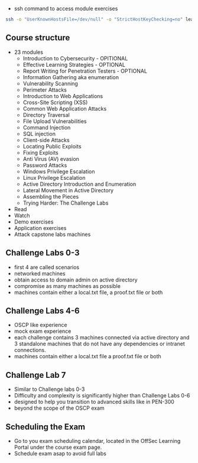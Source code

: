 
- ssh command to access module exercises
```bash 
ssh -o "UserKnownHostsFile=/dev/null" -o "StrictHostKeyChecking=no" learner@192.168.50.52
```

## Course structure
- 23 modules
	- Introduction to Cybersecurity - OPITIONAL
	- Effective Learning Strategies - OPTIONAL
	- Report Writing for Penetration Testers - OPTIONAL
	- Information Gathering aka enumeration
	- Vulnerability Scanning
	- Perimeter Attacks
	- Introduction to Web Applications
	- Cross-Site Scripting (XSS)
	- Common Web Application Attacks
	- Directory Traversal
	- File Upload Vulnerabilities
	- Command Injection
	- SQL injection
	- Client-side Attacks
	- Locating Public Exploits
	- Fixing Exploits
	- Anti Virus (AV) evasion
	- Password Attacks
	- Windows Privilege Escalation
	- Linux Privilege Escalation
	- Active Directory Introduction and Enumeration 
	- Lateral Movement in Active Directory
	- Assembling the Pieces
	- Trying Harder: The Challenge Labs
- Read
- Watch
- Demo exercises
- Application exercises
- Attack capstone labs machines 
## Challenge Labs 0-3
- first 4 are called scenarios
- networked machines
- obtain access to domain admin on active directory
- compromise as many machines as possible
- machines contain either a local.txt file, a proof.txt file or both
## Challenge Labs 4-6
- OSCP like experience
- mock exam experience
- each challenge contains 3 machines connected via active directory and 3 standalone machines that do not have any dependencies or intranet connections.
- machines contain either a local.txt file a proof.txt file or both
## Challenge Lab 7
- Similar to Challenge labs 0-3
- Difficulty and complexity is significantly higher than Challenge Labs 0-6
- designed to help you transition to advanced skills like in PEN-300
- beyond the scope of the OSCP exam
## Scheduling the Exam
- Go to you exam scheduling calendar, located in the OffSec Learning Portal under the course exam page.
- Schedule exam asap to avoid full labs


